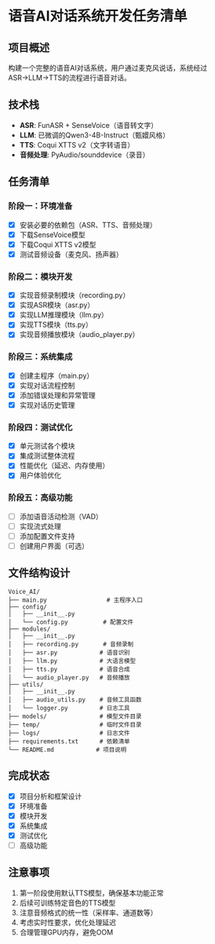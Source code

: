 # 语音AI对话系统开发任务清单

## 项目概述
构建一个完整的语音AI对话系统，用户通过麦克风说话，系统经过ASR→LLM→TTS的流程进行语音对话。

## 技术栈
- **ASR**: FunASR + SenseVoice（语音转文字）
- **LLM**: 已微调的Qwen3-4B-Instruct（甄嬛风格）
- **TTS**: Coqui XTTS v2（文字转语音）
- **音频处理**: PyAudio/sounddevice（录音）

## 任务清单

### 阶段一：环境准备
- [x] 安装必要的依赖包（ASR、TTS、音频处理）
- [x] 下载SenseVoice模型
- [x] 下载Coqui XTTS v2模型
- [x] 测试音频设备（麦克风、扬声器）

### 阶段二：模块开发
- [x] 实现音频录制模块（recording.py）
- [x] 实现ASR模块（asr.py）
- [x] 实现LLM推理模块（llm.py）
- [x] 实现TTS模块（tts.py）
- [x] 实现音频播放模块（audio_player.py）

### 阶段三：系统集成
- [x] 创建主程序（main.py）
- [x] 实现对话流程控制
- [x] 添加错误处理和异常管理
- [x] 实现对话历史管理

### 阶段四：测试优化
- [x] 单元测试各个模块
- [x] 集成测试整体流程
- [x] 性能优化（延迟、内存使用）
- [x] 用户体验优化

### 阶段五：高级功能
- [ ] 添加语音活动检测（VAD）
- [ ] 实现流式处理
- [ ] 添加配置文件支持
- [ ] 创建用户界面（可选）

## 文件结构设计
```
Voice_AI/
├── main.py                 # 主程序入口
├── config/
│   ├── __init__.py
│   └── config.py          # 配置文件
├── modules/
│   ├── __init__.py
│   ├── recording.py       # 音频录制
│   ├── asr.py            # 语音识别
│   ├── llm.py            # 大语言模型
│   ├── tts.py            # 语音合成
│   └── audio_player.py   # 音频播放
├── utils/
│   ├── __init__.py
│   ├── audio_utils.py    # 音频工具函数
│   └── logger.py         # 日志工具
├── models/               # 模型文件目录
├── temp/                 # 临时文件目录
├── logs/                 # 日志文件
├── requirements.txt      # 依赖清单
└── README.md            # 项目说明
```

## 完成状态
- [x] 项目分析和框架设计
- [x] 环境准备
- [x] 模块开发
- [x] 系统集成
- [x] 测试优化
- [ ] 高级功能

## 注意事项
1. 第一阶段使用默认TTS模型，确保基本功能正常
2. 后续可训练特定音色的TTS模型
3. 注意音频格式的统一性（采样率、通道数等）
4. 考虑实时性要求，优化处理延迟
5. 合理管理GPU内存，避免OOM
